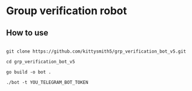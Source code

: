 # Group verification robot

## How to use
```shell

git clone https://github.com/kittysmith5/grp_verification_bot_v5.git

cd grp_verification_bot_v5

go build -o bot .

./bot -t YOU_TELEGRAM_BOT_TOKEN

```